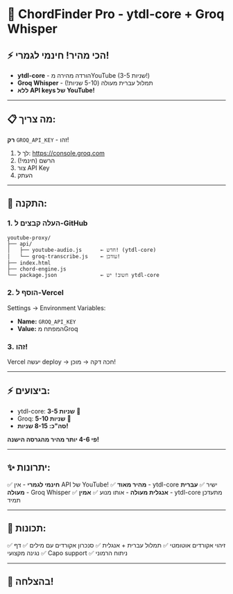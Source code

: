 # 🚀 ChordFinder Pro - ytdl-core + Groq Whisper

## ⚡ הכי מהיר! חינמי לגמרי!

- **ytdl-core** - הורדה מהירה מYouTube (3-5 שניות!)
- **Groq Whisper** - תמלול עברית מעולה (5-10 שניות!)
- **ללא API keys של YouTube!**

---

## 📋 מה צריך:

**רק** `GROQ_API_KEY` - זהו!

1. לך ל: https://console.groq.com
2. הרשם (חינמי!)
3. צור API Key
4. העתק

---

## 🎯 התקנה:

### 1. העלה קבצים ל-GitHub

```
youtube-proxy/
├── api/
│   ├── youtube-audio.js      ← חדש! (ytdl-core)
│   └── groq-transcribe.js    ← עודכן!
├── index.html
├── chord-engine.js
└── package.json              ← חשוב! יש ytdl-core
```

### 2. הוסף ל-Vercel

Settings → Environment Variables:
- **Name:** `GROQ_API_KEY`
- **Value:** המפתח מGroq

### 3. זהו!

Vercel יעשה deploy → חכה דקה → מוכן!

---

## ⚡ ביצועים:

- ytdl-core: **3-5 שניות** 🚀
- Groq: **5-10 שניות** 🚀
- **סה"כ: 8-15 שניות!**

**פי 4-6 יותר מהיר מהגרסה הישנה!**

---

## ✨ יתרונות:

✅ **חינמי לגמרי** - אין API של YouTube!
✅ **מהיר מאוד** - ytdl-core ישיר
✅ **עברית מעולה** - Groq Whisper
✅ **אנגלית מעולה** - אותו מנוע
✅ **אמין** - ytdl-core מתעדכן תמיד

---

## 🎸 תכונות:

✅ זיהוי אקורדים אוטומטי
✅ תמלול עברית + אנגלית
✅ סנכרון אקורדים עם מילים
✅ דף נגינה מקצועי
✅ Capo support
✅ ניתוח הרמוני

---

## 🎉 בהצלחה!
